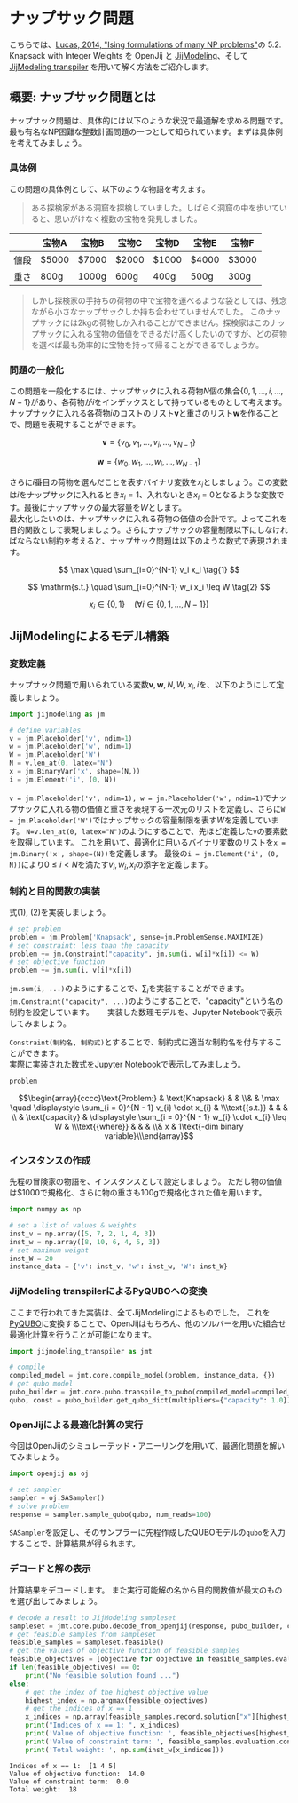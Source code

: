 # ナップサック問題

こちらでは、[Lucas, 2014, "Ising formulations of many NP problems"](https://doi.org/10.3389/fphy.2014.00005)の 5.2. Knapsack with Integer Weights を OpenJij と [JijModeling](https://www.ref.documentation.jijzept.com/jijmodeling/)、そして[JijModeling transpiler](https://www.ref.documentation.jijzept.com/jijmodeling-transpiler/) を用いて解く方法をご紹介します。

## 概要: ナップサック問題とは

ナップサック問題は、具体的には以下のような状況で最適解を求める問題です。
最も有名なNP困難な整数計画問題の一つとして知られています。まずは具体例を考えてみましょう。

### 具体例

この問題の具体例として、以下のような物語を考えます。

> ある探検家がある洞窟を探検していました。しばらく洞窟の中を歩いていると、思いがけなく複数の宝物を発見しました。

||宝物A|宝物B|宝物C|宝物D|宝物E|宝物F|
|---|---|---|---|---|---|---|
|値段|$5000|$7000|$2000|$1000|$4000|$3000|
|重さ|800g|1000g|600g|400g|500g|300g|

> しかし探検家の手持ちの荷物の中で宝物を運べるような袋としては、残念ながら小さなナップサックしか持ち合わせていませんでした。
> このナップサックには2kgの荷物しか入れることができません。探検家はこのナップサックに入れる宝物の価値をできるだけ高くしたいのですが、どの荷物を選べば最も効率的に宝物を持って帰ることができるでしょうか。

### 問題の一般化

この問題を一般化するには、ナップサックに入れる荷物$N$個の集合$\{ 0, 1, \dots, i, \dots, N-1\}$があり、各荷物が$i$をインデックスとして持っているものとして考えます。  
ナップサックに入れる各荷物$i$のコストのリスト$\bm{v}$と重さのリスト$\bm{w}$を作ることで、問題を表現することができます。

$$
\nonumber
\bm{v} = \{v_0, v_1, \dots, v_i, \dots, v_{N-1}\}
$$

$$
\nonumber
\bm{w} = \{w_0, w_1, \dots, w_i, \dots, w_{N-1}\}
$$

さらに$i$番目の荷物を選んだことを表すバイナリ変数を$x_i$としましょう。この変数は$i$をナップサックに入れるとき$x_i = 1$、入れないとき$x_i = 0$となるような変数です。最後にナップサックの最大容量を$W$とします。  
最大化したいのは、ナップサックに入れる荷物の価値の合計です。よってこれを目的関数として表現しましょう。さらにナップサックの容量制限以下にしなければならない制約を考えると、ナップサック問題は以下のような数式で表現されます。

$$
\max \quad \sum_{i=0}^{N-1} v_i x_i \tag{1}
$$

$$
\mathrm{s.t.} \quad \sum_{i=0}^{N-1} w_i x_i \leq W \tag{2}
$$

$$
x_i \in \{0, 1\} \quad (\forall i \in \{0, 1, \dots, N-1\}) \tag{3}
$$

## JijModelingによるモデル構築

### 変数定義

ナップサック問題で用いられている変数$\bm{v}, \bm{w}, N, W, x_i, i$を、以下のようにして定義しましょう。


```python
import jijmodeling as jm

# define variables
v = jm.Placeholder('v', ndim=1)
w = jm.Placeholder('w', ndim=1)
W = jm.Placeholder('W')
N = v.len_at(0, latex="N")
x = jm.BinaryVar('x', shape=(N,))
i = jm.Element('i', (0, N))
```

`v = jm.Placeholder('v', ndim=1), w = jm.Placeholder('w', ndim=1)`でナップサックに入れる物の価値と重さを表現する一次元のリストを定義し、さらに`W = jm.Placeholder('W')`ではナップサックの容量制限を表す$W$を定義しています。
`N=v.len_at(0, latex="N")`のようにすることで、先ほど定義した`v`の要素数を取得しています。
これを用いて、最適化に用いるバイナリ変数のリストを`x = jm.Binary('x', shape=(N))`を定義します。
最後の`i = jm.Element('i', (0, N))`により$0 \leq i < N$を満たす$v_i, w_i, x_i$の添字を定義します。

### 制約と目的関数の実装

式(1), (2)を実装しましょう。


```python
# set problem
problem = jm.Problem('Knapsack', sense=jm.ProblemSense.MAXIMIZE) 
# set constraint: less than the capacity
problem += jm.Constraint("capacity", jm.sum(i, w[i]*x[i]) <= W)
# set objective function
problem += jm.sum(i, v[i]*x[i])
```

`jm.sum(i, ...)`のようにすることで、$\sum_i$を実装することができます。
`jm.Constraint("capacity", ...)`のようにすることで、"capacity"という名の制約を設定しています。　　
実装した数理モデルを、Jupyter Notebookで表示してみましょう。

`Constraint(制約名, 制約式)`とすることで、制約式に適当な制約名を付与することができます。  
実際に実装された数式をJupyter Notebookで表示してみましょう。


```python
problem
```




$$\begin{array}{cccc}\text{Problem:} & \text{Knapsack} & & \\& & \max \quad \displaystyle \sum_{i = 0}^{N - 1} v_{i} \cdot x_{i} & \\\text{{s.t.}} & & & \\ & \text{capacity} & \displaystyle \sum_{i = 0}^{N - 1} w_{i} \cdot x_{i} \leq W &  \\\text{{where}} & & & \\& x & 1\text{-dim binary variable}\\\end{array}$$



### インスタンスの作成

先程の冒険家の物語を、インスタンスとして設定しましょう。
ただし物の価値は$1000で規格化、さらに物の重さも100gで規格化された値を用います。


```python
import numpy as np

# set a list of values & weights 
inst_v = np.array([5, 7, 2, 1, 4, 3])
inst_w = np.array([8, 10, 6, 4, 5, 3])
# set maximum weight
inst_W = 20
instance_data = {'v': inst_v, 'w': inst_w, 'W': inst_W} 
```

### JijModeling transpilerによるPyQUBOへの変換

ここまで行われてきた実装は、全てJijModelingによるものでした。
これを[PyQUBO](https://pyqubo.readthedocs.io/en/latest/)に変換することで、OpenJijはもちろん、他のソルバーを用いた組合せ最適化計算を行うことが可能になります。


```python
import jijmodeling_transpiler as jmt

# compile
compiled_model = jmt.core.compile_model(problem, instance_data, {})
# get qubo model
pubo_builder = jmt.core.pubo.transpile_to_pubo(compiled_model=compiled_model, relax_method=jmt.core.pubo.RelaxationMethod.AugmentedLagrangian)
qubo, const = pubo_builder.get_qubo_dict(multipliers={"capacity": 1.0})
```

### OpenJijによる最適化計算の実行

今回はOpenJijのシミュレーテッド・アニーリングを用いて、最適化問題を解いてみましょう。


```python
import openjij as oj

# set sampler
sampler = oj.SASampler()
# solve problem
response = sampler.sample_qubo(qubo, num_reads=100)
```

`SASampler`を設定し、そのサンプラーに先程作成したQUBOモデルの`qubo`を入力することで、計算結果が得られます。

### デコードと解の表示

計算結果をデコードします。
また実行可能解の名から目的関数値が最大のものを選び出してみましょう。


```python
# decode a result to JijModeling sampleset
sampleset = jmt.core.pubo.decode_from_openjij(response, pubo_builder, compiled_model)
# get feasible samples from sampleset
feasible_samples = sampleset.feasible()
# get the values of objective function of feasible samples
feasible_objectives = [objective for objective in feasible_samples.evaluation.objective]
if len(feasible_objectives) == 0:
    print("No feasible solution found ...")
else:
    # get the index of the highest objective value
    highest_index = np.argmax(feasible_objectives)
    # get the indices of x == 1
    x_indices = np.array(feasible_samples.record.solution["x"][highest_index][0][0])
    print("Indices of x == 1: ", x_indices)
    print('Value of objective function: ', feasible_objectives[highest_index])
    print('Value of constraint term: ', feasible_samples.evaluation.constraint_violations["capacity"][highest_index])
    print('Total weight: ', np.sum(inst_w[x_indices]))
```

    Indices of x == 1:  [1 4 5]
    Value of objective function:  14.0
    Value of constraint term:  0.0
    Total weight:  18

